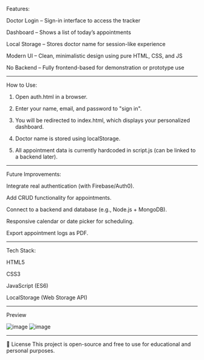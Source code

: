 Features:

Doctor Login – Sign-in interface to access the tracker

Dashboard – Shows a list of today’s appointments

Local Storage – Stores doctor name for session-like experience

Modern UI – Clean, minimalistic design using pure HTML, CSS, and JS

No Backend – Fully frontend-based for demonstration or prototype use
____________________________________________________________________________________________________________________________
How to Use:

1. Open auth.html in a browser.

2. Enter your name, email, and password to "sign in".

3. You will be redirected to index.html, which displays your personalized dashboard.

4. Doctor name is stored using localStorage.

5. All appointment data is currently hardcoded in script.js (can be linked to a backend later).
_____________________________________________________________________________________________________________________________
Future Improvements:

Integrate real authentication (with Firebase/Auth0).

Add CRUD functionality for appointments.

Connect to a backend and database (e.g., Node.js + MongoDB).

Responsive calendar or date picker for scheduling.

Export appointment logs as PDF.
_____________________________________________________________________________________________________________________________
Tech Stack:

HTML5

CSS3

JavaScript (ES6)

LocalStorage (Web Storage API)
_____________________________________________________________________________________________________________________________
Preview

![image](https://github.com/user-attachments/assets/9870b1bd-448f-485c-a0c8-9dcbc422130c)
![image](https://github.com/user-attachments/assets/c494a28f-03ff-4aed-92a7-53d6f7ece290)

______________________________________________________________________________________________________________________________
📄 License
This project is open-source and free to use for educational and personal purposes.
